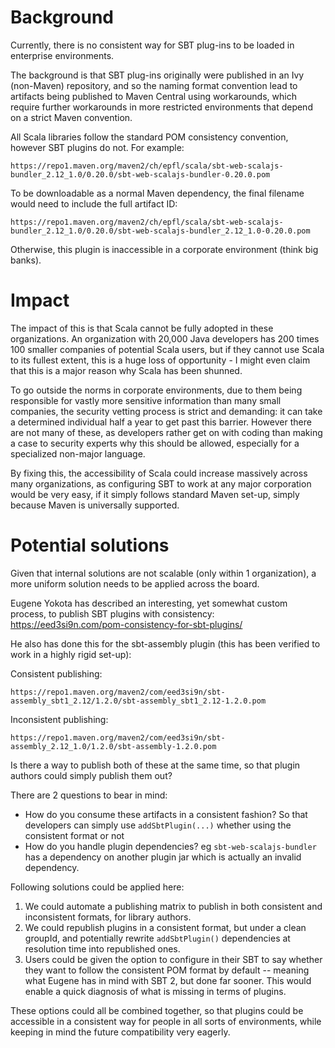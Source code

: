 # Background

Currently, there is no consistent way for SBT plug-ins to be loaded in enterprise environments.

The background is that SBT plug-ins originally were published in an Ivy (non-Maven) repository, and so the naming format convention lead to artifacts being published to Maven Central using workarounds, which require further workarounds in more restricted environments that depend on a strict Maven convention.

All Scala libraries follow the standard POM consistency convention, however SBT plugins do not. For example:

```
https://repo1.maven.org/maven2/ch/epfl/scala/sbt-web-scalajs-bundler_2.12_1.0/0.20.0/sbt-web-scalajs-bundler-0.20.0.pom
```

To be downloadable as a normal Maven dependency, the final filename would need to include the full artifact ID:

```
https://repo1.maven.org/maven2/ch/epfl/scala/sbt-web-scalajs-bundler_2.12_1.0/0.20.0/sbt-web-scalajs-bundler_2.12_1.0-0.20.0.pom
```

Otherwise, this plugin is inaccessible in a corporate environment (think big banks).

# Impact

The impact of this is that Scala cannot be fully adopted in these organizations. An organization with 20,000 Java developers has 200 times 100 smaller companies of potential Scala users, 
but if they cannot use Scala to its fullest extent, this is a huge loss of opportunity - I might even claim that this is a major reason why Scala has been shunned.

To go outside the norms in corporate environments, due to them being responsible for vastly more sensitive information than many small companies, the security vetting process is strict and demanding: it can take a determined individual half a year to get past this barrier.
However there are not many of these, as developers rather get on with coding than making a case to security experts why this should be allowed, especially for a specialized non-major language.

By fixing this, the accessibility of Scala could increase massively across many organizations, as configuring SBT to work at any major corporation would be very easy, if it simply follows standard Maven set-up, simply because Maven is universally supported.

# Potential solutions

Given that internal solutions are not scalable (only within 1 organization), a more uniform solution needs to be applied across the board.

Eugene Yokota has described an interesting, yet somewhat custom process, to publish SBT plugins with consistency: https://eed3si9n.com/pom-consistency-for-sbt-plugins/

He also has done this for the sbt-assembly plugin (this has been verified to work in a highly rigid set-up):

Consistent publishing:

```
https://repo1.maven.org/maven2/com/eed3si9n/sbt-assembly_sbt1_2.12/1.2.0/sbt-assembly_sbt1_2.12-1.2.0.pom
```

Inconsistent publishing:
```
https://repo1.maven.org/maven2/com/eed3si9n/sbt-assembly_2.12_1.0/1.2.0/sbt-assembly-1.2.0.pom
```

Is there a way to publish both of these at the same time, so that plugin authors could simply publish them out?

There are 2 questions to bear in mind:
- How do you consume these artifacts in a consistent fashion? So that developers can simply use `addSbtPlugin(...)` whether using the consistent format or not
- How do you handle plugin dependencies? eg `sbt-web-scalajs-bundler` has a dependency on another plugin jar which is actually an invalid dependency.

Following solutions could be applied here:
1. We could automate a publishing matrix to publish in both consistent and inconsistent formats, for library authors.
2. We could republish plugins in a consistent format, but under a clean groupId, and potentially rewrite `addSbtPlugin()` dependencies at resolution time into republished ones.
3. Users could be given the option to configure in their SBT to say whether they want to follow the consistent POM format by default -- meaning what Eugene has in mind with SBT 2, but done far sooner.
   This would enable a quick diagnosis of what is missing in terms of plugins.

These options could all be combined together, so that plugins could be accessible in a consistent way for people in all sorts of environments, while keeping in mind the future compatibility very eagerly.
